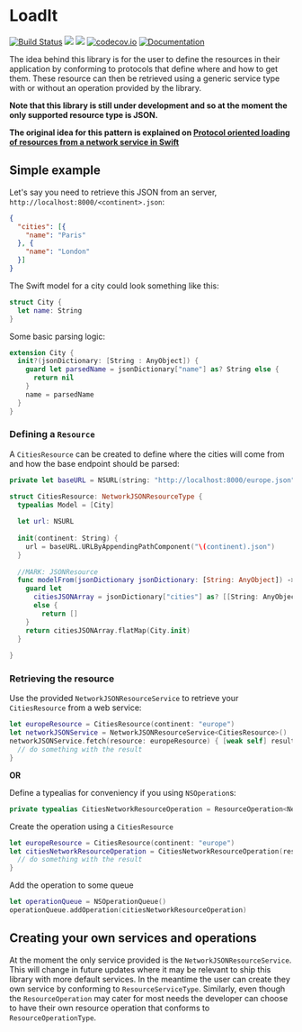 # LoadIt

[![Build Status](https://travis-ci.org/lucianomarisi/LoadIt.svg?branch=master)](https://travis-ci.org/lucianomarisi/LoadIt)
[![](https://img.shields.io/cocoapods/v/LoadIt.svg)](https://cocoapods.org/pods/LoadIt)
[![](https://img.shields.io/cocoapods/p/LoadIt.svg?style=flat)](https://cocoapods.org/pods/LoadIt)
[![codecov.io](http://codecov.io/github/lucianomarisi/LoadIt/coverage.svg?branch=master)](http://codecov.io/github/lucianomarisi/LoadIt?branch=master)
[![Documentation](https://img.shields.io/cocoapods/metrics/doc-percent/LoadIt.svg?style=flat)](http://cocoadocs.org/docsets/LoadIt/)

The idea behind this library is for the user to define the resources in their application by conforming to protocols that define where and how to get them. These resource can then be retrieved using a generic service type with or without an operation provided by the library.

**Note that this library is still under development and so at the moment the only supported resource type is JSON.**

**The original idea for this pattern is explained on [Protocol oriented loading of resources from a network service in Swift](http://www.marisibrothers.com/2016/07/protocol-oriented-loading-of-resources.html)**

## Simple example

Let's say you need to retrieve this JSON from an server, `http://localhost:8000/<continent>.json`:

```json
{
  "cities": [{
    "name": "Paris"
  }, {
    "name": "London"
  }]
}
```

The Swift model for a city could look something like this:

```swift
struct City {
  let name: String
}
```

Some basic parsing logic:

```swift
extension City {
  init?(jsonDictionary: [String : AnyObject]) {
    guard let parsedName = jsonDictionary["name"] as? String else {
      return nil
    }
    name = parsedName
  }
}
```

### Defining a `Resource`

A `CitiesResource` can be created to define where the cities will come from and how the base endpoint should be parsed:

```swift
private let baseURL = NSURL(string: "http://localhost:8000/europe.json")!

struct CitiesResource: NetworkJSONResourceType {
  typealias Model = [City]
  
  let url: NSURL
  
  init(continent: String) {
    url = baseURL.URLByAppendingPathComponent("\(continent).json")
  }
  
  //MARK: JSONResource
  func modelFrom(jsonDictionary jsonDictionary: [String: AnyObject]) -> [City]? {
    guard let
      citiesJSONArray = jsonDictionary["cities"] as? [[String: AnyObject]]
      else {
        return []
    }
    return citiesJSONArray.flatMap(City.init)
  }
  
}
```

### Retrieving the resource

Use the provided `NetworkJSONResourceService` to retrieve your `CitiesResource` from a web service:

```swift
let europeResource = CitiesResource(continent: "europe")
let networkJSONService = NetworkJSONResourceService<CitiesResource>()
networkJSONService.fetch(resource: europeResource) { [weak self] result in
  // do something with the result
}
```

**OR**

Define a typealias for conveniency if you using `NSOperation`s:

```swift
private typealias CitiesNetworkResourceOperation = ResourceOperation<NetworkJSONResourceService<CitiesResource>>
```

Create the operation using a `CitiesResource`

```swift
let europeResource = CitiesResource(continent: "europe")
let citiesNetworkResourceOperation = CitiesNetworkResourceOperation(resource: europeResource) { [weak self] operation, result in
  // do something with the result
}
```

Add the operation to some queue
```swift
let operationQueue = NSOperationQueue()
operationQueue.addOperation(citiesNetworkResourceOperation)
```

## Creating your own services and operations

At the moment the only service provided is the `NetworkJSONResourceService`. This will change in future updates where it may be relevant to ship this library with more default services. In the meantime the user can create they own service by conforming to `ResourceServiceType`. Similarly, even though the `ResourceOperation` may cater for most needs the developer can choose to have their own resource operation that conforms to `ResourceOperationType`.
